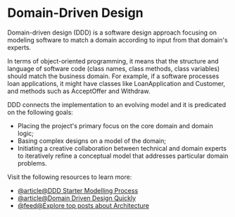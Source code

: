 # Domain-Driven Design

Domain-driven design (DDD) is a software design approach focusing on modeling software to match a domain according to input from that domain's experts.

In terms of object-oriented programming, it means that the structure and language of software code (class names, class methods, class variables) should match the business domain. For example, if a software processes loan applications, it might have classes like LoanApplication and Customer, and methods such as AcceptOffer and Withdraw.

DDD connects the implementation to an evolving model and it is predicated on the following goals:

*   Placing the project's primary focus on the core domain and domain logic;
*   Basing complex designs on a model of the domain;
*   Initiating a creative collaboration between technical and domain experts to iteratively refine a conceptual model that addresses particular domain problems.

Visit the following resources to learn more:

- [@article@DDD Starter Modelling Process](https://github.com/ddd-crew/ddd-starter-modelling-process/)
- [@article@Domain Driven Design Quickly](https://web.archive.org/web/20230606035225/https://matfrs2.github.io/RS2/predavanja/literatura/Avram%20A,%20Marinescu%20F.%20-%20Domain%20Driven%20Design%20Quickly.pdf)
- [@feed@Explore top posts about Architecture](https://app.daily.dev/tags/architecture?ref=roadmapsh)